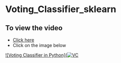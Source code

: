 # Voting_Classifier_sklearn
## To view the video
* [Click here](https://youtu.be/dD7gvbfBiyA)
* Click on the image below

[![Voting Classifier in Python](![VC](https://user-images.githubusercontent.com/54896849/68530243-c9f5e080-032c-11ea-87fb-5b266c90ace5.PNG)](https://youtu.be/dD7gvbfBiyA)

